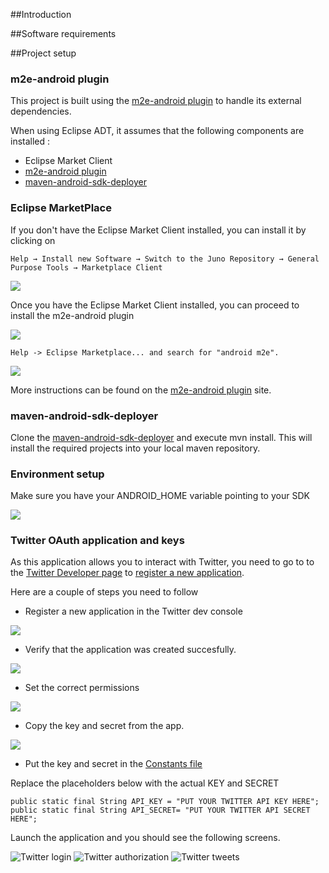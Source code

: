 ##Introduction

##Software requirements


##Project setup

### m2e-android plugin

This project is built using the [m2e-android plugin](http://rgladwell.github.io/m2e-android/index.html) to handle its external dependencies.

When using Eclipse ADT, it assumes that the following components are installed :

- Eclipse Market Client
- [m2e-android plugin](http://rgladwell.github.io/m2e-android/index.html)
- [maven-android-sdk-deployer](https://github.com/mosabua/)

### Eclipse MarketPlace

If you don't have the Eclipse Market Client installed, you can install it by clicking on 

```Help → Install new Software → Switch to the Juno Repository → General Purpose Tools → Marketplace Client```

![](https://dl.dropboxusercontent.com/u/13246619/Blog%20Articles/AndroidMavenSetup/1_available_soft.PNG)

Once you have the Eclipse Market Client installed, you can proceed to install the m2e-android plugin

![](https://dl.dropboxusercontent.com/u/13246619/Blog%20Articles/AndroidMavenSetup/2_marketplace.PNG)

```Help -> Eclipse Marketplace... and search for "android m2e".```

![](https://dl.dropboxusercontent.com/u/13246619/Blog%20Articles/AndroidMavenSetup/3_android_m2e.PNG)

More instructions can be found on the [m2e-android plugin](http://rgladwell.github.io/m2e-android/index.html) site.

### maven-android-sdk-deployer

Clone the [maven-android-sdk-deployer](https://github.com/mosabua/maven-android-sdk-deployer) and execute mvn install. This will install the required projects into your local maven repository.

### Environment setup

Make sure you have your ANDROID_HOME variable pointing to your SDK

![](https://dl.dropboxusercontent.com/u/13246619/Blog%20Articles/AndroidMavenSetup/4_env_variable.PNG)

### Twitter OAuth application and keys

As this application allows you to interact with Twitter, you need to go to to the [Twitter Developer page](dev.twitter.com) to [register a new application](https://apps.twitter.com/app/new).

Here are a couple of steps you need to follow

- Register a new application in the Twitter dev console

![](https://dl.dropboxusercontent.com/u/13246619/Blog%20Articles/OAuth1Twitter/app-create.png)

- Verify that the application was created succesfully.

![](https://dl.dropboxusercontent.com/u/13246619/Blog%20Articles/OAuth1Twitter/app-list.png)

- Set the correct permissions

![](https://dl.dropboxusercontent.com/u/13246619/Blog%20Articles/OAuth1Twitter/app-permissions.png)

- Copy the key and secret from the app.

![](https://dl.dropboxusercontent.com/u/13246619/Blog%20Articles/OAuth1Twitter/app-keys.png)

- Put the key and secret in the [Constants file](https://github.com/ddewaele/AndroidTwitterGoogleApiJavaClient/blob/master/src/com/ecs/sample/Constants.java)

Replace the placeholders below with the actual KEY and SECRET

	public static final String API_KEY = "PUT YOUR TWITTER API KEY HERE";
	public static final String API_SECRET= "PUT YOUR TWITTER API SECRET HERE";


Launch the application and you should see the following screens.

![Twitter login](https://dl.dropboxusercontent.com/u/13246619/Blog%20Articles/OAuth1Twitter/2-twitter-login.png)
![Twitter authorization](https://dl.dropboxusercontent.com/u/13246619/Blog%20Articles/OAuth1Twitter/3-twitter-authorize.png)
![Twitter tweets](https://dl.dropboxusercontent.com/u/13246619/Blog%20Articles/OAuth1Twitter/4-twitter-stream.png)
